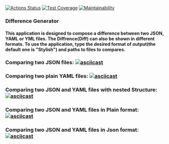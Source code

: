 [![Actions Status](https://github.com/NankouFuraku/java-project-71/actions/workflows/hexlet-check.yml/badge.svg)](https://github.com/NankouFuraku/java-project-71/actions)
[![Test Coverage](https://api.codeclimate.com/v1/badges/1622d7194106dea6598d/test_coverage)](https://codeclimate.com/github/NankouFuraku/java-project-71/test_coverage)
[![Maintainability](https://api.codeclimate.com/v1/badges/1622d7194106dea6598d/maintainability)](https://codeclimate.com/github/NankouFuraku/java-project-71/maintainability)

### Difference Generator
#### This application is designed to compose a difference between two JSON, YAML or YML files. The Diffrence(Diff) can also be shown in different formats. To use the application, type the desired format of output(the default one is "Stylish") and paths to files to compares.


### Comparing two JSON files: [![asciicast](https://asciinema.org/a/8q2V07lCP2FzGweHKT1VUpEBB.svg)](https://asciinema.org/a/8q2V07lCP2FzGweHKT1VUpEBB)

### Comparing two plain YAML files: [![asciicast](https://asciinema.org/a/otUewb3XQjmOU2yIlyLxlQjfu.svg)](https://asciinema.org/a/otUewb3XQjmOU2yIlyLxlQjfu)

### Comparing two JSON and YAML files with nested Structure: [![asciicast](https://asciinema.org/a/hViZWHvSpIx1u3j9NJyG8unAc.svg)](https://asciinema.org/a/hViZWHvSpIx1u3j9NJyG8unAc)

### Comparing two JSON and YAML files in Plain format: [![asciicast](https://asciinema.org/a/uhSulDjlAUD2zgT905KLJHcyK.svg)](https://asciinema.org/a/uhSulDjlAUD2zgT905KLJHcyK)

### Comparing two JSON and YAML files in Json format: [![asciicast](https://asciinema.org/a/yPQIetJhDEJst5tJmKWKceSBL.svg)](https://asciinema.org/a/yPQIetJhDEJst5tJmKWKceSBL)